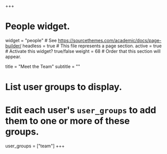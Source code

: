 +++
# People widget.
widget = "people"  # See https://sourcethemes.com/academic/docs/page-builder/
headless = true  # This file represents a page section.
active = true  # Activate this widget? true/false
weight = 68  # Order that this section will appear.

title = "Meet the Team"
subtitle = ""

# List user groups to display.
#   Edit each user's `user_groups` to add them to one or more of these groups.
user_groups = ["team"]
+++
